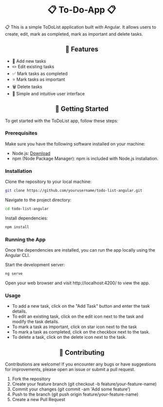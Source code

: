 <h1 align="center">📋 To-Do-App 📋</h1>

<p>📋 This is a simple ToDoList application built with Angular. It allows users to create, edit, mark as completed,
mark as important and delete tasks.</p>

<h2 align="center">💎 Features</h2>

- 📝 Add new tasks
- ✏️ Edit existing tasks
- ✅ Mark tasks as completed
- ⭐ Mark tasks as important
- 🗑️ Delete tasks
- 🎨 Simple and intuitive user interface

<h2 align="center">🚀 Getting Started</h2>

To get started with the ToDoList app, follow these steps:

### Prerequisites

Make sure you have the following software installed on your machine:

- Node.js: [Download](https://nodejs.org/)
- npm (Node Package Manager): npm is included with Node.js installation.

### Installation

Clone the repository to your local machine:

```bash
git clone https://github.com/yourusername/todo-list-angular.git 
```
Navigate to the project directory:

```bash
cd todo-list-angular
```
Install dependencies:

```bash
npm install
```
### Running the App

Once the dependencies are installed, you can run the app locally using the Angular CLI.

Start the development server:
```bash
ng serve
```
Open your web browser and visit http://localhost:4200/ to view the app.
### Usage
- To add a new task, click on the "Add Task" button and enter the task details.
- To edit an existing task, click on the edit icon next to the task and modify the task details.
- To mark a task as important, click on star icon next to the task
- To mark a task as completed, click on the checkbox next to the task.
- To delete a task, click on the delete icon next to the task.
<h2 align="center">🤝 Contributing</h2>
Contributions are welcome! If you encounter any bugs or have suggestions for improvements, please open an issue or submit a pull request.

1. Fork the repository
2. Create your feature branch (git checkout -b feature/your-feature-name)
3. Commit your changes (git commit -am 'Add some feature')
4. Push to the branch (git push origin feature/your-feature-name)
5. Create a new Pull Request
